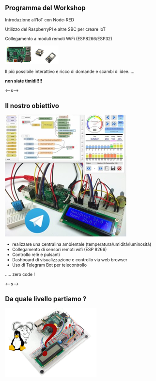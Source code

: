 ## Programma del Workshop

Introduzione all'IoT con Node-RED <!-- .element: class="fragment" -->

Utilizzo del RaspberryPI e altre SBC per creare IoT  <!-- .element: class="fragment" -->

Collegamento a moduli remoti WiFi (ESP8266/ESP32) <!-- .element: class="fragment" -->

 <img src="images/rpi_esp.jpg" width="35%"> <!-- .element: class="fragment" -->

Il più possibile interattivo e ricco di domande e scambi di idee.....<!-- .element: class="fragment" -->

__non siate timidi!!!!__<!-- .element: class="fragment" -->



<--s-->
<!-- .slide: class="two-floating-elements" -->
## Il nostro obiettivo

<img src="images/project.jpg" >

* realizzare una centralina ambientale (temperatura/umidità/luminosità)  <!-- .element: class="fragment" -->
* Collegamento di sensori remoti wifi (ESP 8266) <!-- .element: class="fragment" -->
* Controllo relè e pulsanti   <!-- .element: class="fragment" -->
* Dashboard di visualizzazione e controllo via web browser <!-- .element: class="fragment" -->
* Uso di Telegram Bot per telecontrollo <!-- .element: class="fragment" -->

..... zero code ! <!-- .element: class="fragment" -->

<--s-->

## Da quale livello partiamo ?

<img src="images/sondaggio.png" width="60%">

